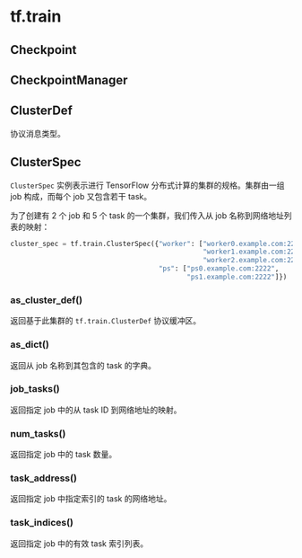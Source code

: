 # tf.train

## Checkpoint

## CheckpointManager

## ClusterDef

协议消息类型。

## ClusterSpec

`ClusterSpec` 实例表示进行 TensorFlow 分布式计算的集群的规格。集群由一组 job 构成，而每个 job 又包含若干 task。

为了创建有 2 个 job 和 5 个 task 的一个集群，我们传入从 job 名称到网络地址列表的映射：

```python
cluster_spec = tf.train.ClusterSpec({"worker": ["worker0.example.com:2222",
                                                "worker1.example.com:2222",
                                                "worker2.example.com:2222"],
                                     "ps": ["ps0.example.com:2222",
                                            "ps1.example.com:2222"]})
```

### as_cluster_def()

返回基于此集群的 `tf.train.ClusterDef` 协议缓冲区。

### as_dict()

返回从 job 名称到其包含的 task 的字典。

### job_tasks()

返回指定 job 中的从 task ID 到网络地址的映射。

### num_tasks()

返回指定 job 中的 task 数量。

### task_address()

返回指定 job 中指定索引的 task 的网络地址。

### task_indices()

返回指定 job 中的有效 task 索引列表。
